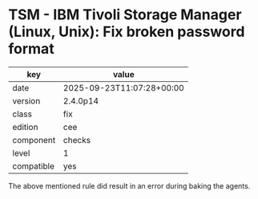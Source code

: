 [//]: # (werk v2)
# TSM - IBM Tivoli Storage Manager (Linux, Unix): Fix broken password format

key        | value
---------- | ---
date       | 2025-09-23T11:07:28+00:00
version    | 2.4.0p14
class      | fix
edition    | cee
component  | checks
level      | 1
compatible | yes

The above mentioned rule did result in an error during baking the agents.
